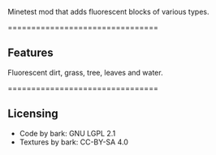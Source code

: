 Minetest mod that adds fluorescent blocks of various types.

================================
## Features
Fluorescent dirt, grass, tree, leaves and water.

================================
## Licensing
* Code by bark: GNU LGPL 2.1
* Textures by bark: CC-BY-SA 4.0
